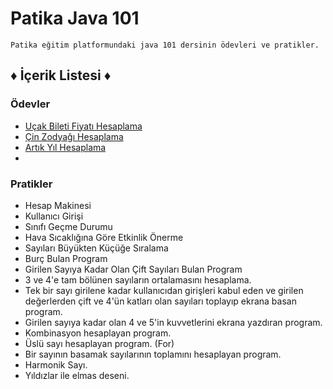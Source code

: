 # Patika Java 101

```
Patika eğitim platformundaki java 101 dersinin ödevleri ve pratikler.
```
## ♦ İçerik Listesi ♦
### Ödevler

- [Uçak Bileti Fiyatı Hesaplama](https://app.patika.dev/moduller/java101/odev-ucak-bileti)
- [Çin Zodyağı Hesaplama](https://app.patika.dev/moduller/java101/odev-cin-zodyagi)
- [Artık Yıl Hesaplama](https://app.patika.dev/moduller/java101/odev-artik-yil)
- 

### Pratikler

- Hesap Makinesi
- Kullanıcı Girişi
- Sınıfı Geçme Durumu
- Hava Sıcaklığına Göre Etkinlik Önerme
- Sayıları Büyükten Küçüğe Sıralama
- Burç Bulan Program
- Girilen Sayıya Kadar Olan Çift Sayıları Bulan Program
- 3 ve 4'e tam bölünen sayıların ortalamasını hesaplama.
- Tek bir sayı girilene kadar kullanıcıdan girişleri kabul eden ve girilen değerlerden 
  çift ve 4'ün katları olan sayıları toplayıp ekrana basan program.
- Girilen sayıya kadar olan 4 ve 5'in kuvvetlerini ekrana yazdıran program.
- Kombinasyon hesaplayan program.
- Üslü sayı hesaplayan program. (For)
- Bir sayının basamak sayılarının toplamını hesaplayan program.
- Harmonik Sayı.
- Yıldızlar ile elmas deseni.

